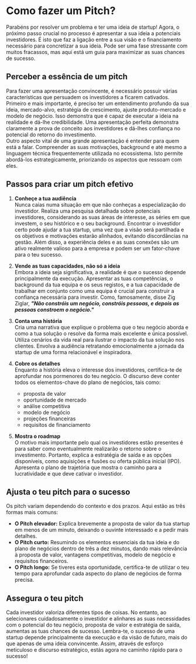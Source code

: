 # Como fazer um Pitch?
Parabéns por resolver um problema e ter uma ideia de startup! Agora, o próximo passo crucial no processo é apresentar a sua ideia a potenciais investidores. É isto que faz a ligação entre a sua visão e o financiamento necessário para concretizar a sua ideia. Pode ser uma fase stressante com muitos fracassos, mas aqui está um guia para maximizar as suas chances de sucesso.  

## Perceber a essência de um pitch
Para fazer uma apresentação convincente, é necessário possuir várias características que persuadem os investidores a ficarem cativados.  
Primeiro e mais importante, é preciso ter um entendimento profundo da sua ideia, mercado-alvo, estratégia de crescimento, ajuste produto-mercado e modelo de negócio. Isso demonstra que é capaz de executar a ideia na realidade e dá-lhe credibilidade. Uma apresentação perfeita demonstra claramente a prova de conceito aos investidores e dá-lhes confiança no potencial do retorno do investimento.  
Outro aspecto vital de uma grande apresentação é entender para quem está a falar. Compreender as suas motivações, background e até mesmo a linguagem técnica frequentemente utilizada no ecossistema. Isto permite abordá-los estrategicamente, priorizando os aspectos que ressoam com eles.  

## Passos para criar um pitch efetivo
1. **Conheçe a tua audiência**  
    Nunca caias numa situação em que não conheças a especialização do investidor. Realiza uma pesquisa detalhada sobre potenciais investidores, considerando as suas áreas de interesse, as séries em que investem, o seu histórico e o seu background. Encontrar o investidor certo pode ajudar a tua startup, uma vez que a visão será partilhada e os objetivos e motivações estarão alinhados, evitando discordâncias na gestão. Além disso, a experiência deles e as suas conexões são um ativo realmente valioso para a empresa e podem ser um fator-chave para o teu sucesso.  
   
2. **Vende as tuas capacidades, não só a ideia**  
   Embora a ideia seja significativa, a realidade é que o sucesso depende principalmente da execução. Apresentar as tuas competências, o background da tua equipa e os seus registos, e a tua capacidade de trabalhar em conjunto como uma equipa é crucial para construir a confiança necessária para investir. Como, famosamente, disse Zig Ziglar, **_"Não constróis um negócio, constróis pessoas, e depois as pessoas constroem o negócio."_**  

3. **Conta uma história**  
   Cria uma narrativa que explique o problema que o teu negócio aborda e como a tua solução o resolve da forma mais excelente e única possível. Utiliza cenários da vida real para ilustrar o impacto da tua solução nos clientes. Envolva a audiência retratando emocionalmente a jornada da startup de uma forma relacionável e inspiradora.  

4. **Cobre os detalhes**  
   Enquanto a história eleva o interesse dos investidores, certifica-te de aprofundar nos pormenores do teu negócio. O discurso deve conter todos os elementos-chave do plano de negócios, tais como:
   - proposta de valor
   - oportunidade de mercado
   - análise competitiva
   - modelo de negócio
   - projeções financeiras
   - requisitos de financiamento  

5. **Mostra o roadmap**  
   O motivo mais importante pelo qual os investidores estão presentes é para saber como eventualmente realizarão o retorno sobre o investimento. Portanto, explica a estratégia de saída e as opções disponíveis, como aquisições e fusões ou oferta pública inicial (IPO). Apresenta o plano de trajetória que mostra o caminho para a lucratividade e que deve cativar o investidor.   

## Ajusta o teu pitch para o sucesso
 Os pitch variam dependendo do contexto e dos prazos. Aqui estão as três formas mais comuns:
- **O Pitch elevador:** Explica brevemente a proposta de valor da tua startup em menos de um minuto, deixando o ouvinte interessado e a pedir mais detalhes.  
- **O Pitch curto:** Resumindo os elementos essenciais da tua ideia e do plano de negócios dentro de três a dez minutos, dando mais relevância à proposta de valor, vantagens competitivas, modelo de negócio e requisitos financeiros.  
- **O Pitch longo:** Se tiveres esta oportunidade, certifica-te de utilizar o teu tempo para aprofundar cada aspecto do plano de negócios de forma precisa.  

## Assegura o teu pitch
Cada investidor valoriza diferentes tipos de coisas. No entanto, ao selecionares cuidadosamente o investidor e alinhares as suas necessidades com o potencial do teu negócio, proposta de valor e estratégia de saída, aumentas as tuas chances de sucesso. Lembra-te, o sucesso de uma startup depende principalmente da execução e da visão de futuro, mais do que apenas de uma ideia convincente. Assim, através de esforço meticuloso e discurso estratégico, estás agora no caminho rápido para o sucesso!
